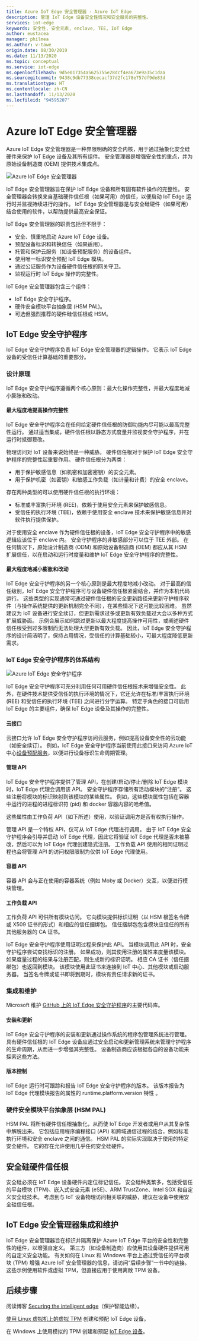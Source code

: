```yaml
---
title: Azure IoT Edge 安全管理器 - Azure IoT Edge
description: 管理 IoT Edge 设备安全性情况和安全服务的完整性。
services: iot-edge
keywords: 安全性, 安全元素, enclave, TEE, IoT Edge
author: eustacea
manager: philmea
ms.author: v-tawe
origin.date: 08/30/2019
ms.date: 11/13/2020
ms.topic: conceptual
ms.service: iot-edge
ms.openlocfilehash: 9d5e017354a5625755e28dcf4ea673e9a35c1daa
ms.sourcegitcommit: 9438c9db77338cecacf37d2fc178e757df9de83d
ms.translationtype: HT
ms.contentlocale: zh-CN
ms.lasthandoff: 11/13/2020
ms.locfileid: "94595207"
---
```

# <a name="azure-iot-edge-security-manager"></a>Azure IoT Edge 安全管理器

Azure IoT Edge 安全管理器是一种界限明确的安全内核，用于通过抽象化安全硅硬件来保护 IoT Edge 设备及其所有组件。 安全管理器是增强安全性的重点，并为原始设备制造商 (OEM) 提供技术集成点。

![Azure IoT Edge 安全管理器](media/edge-security-manager/iot-edge-security-manager.png)

IoT Edge 安全管理器旨在保护 IoT Edge 设备和所有固有软件操作的完整性。 安全管理器会转换来自基础硬件信任根（如果可用）的信任，以便启动 IoT Edge 运行时并监视持续进行的操作。  IoT Edge 安全管理器是与安全硅硬件（如果可用）结合使用的软件，以帮助提供最高安全保证。  

IoT Edge 安全管理器的职责包括但不限于：

* 安全、慎重地启动 Azure IoT Edge 设备。
* 预配设备标识和转换信任（如果适用）。
* 托管和保护云服务（如设备预配服务）的设备组件。
* 使用唯一标识安全预配 IoT Edge 模块。
* 通过公证服务作为设备硬件信任根的网关守卫。
* 监视运行时 IoT Edge 操作的完整性。

IoT Edge 安全管理器包含三个组件：

* IoT Edge 安全守护程序。
* 硬件安全模块平台抽象层 (HSM PAL)。
* 可选但强烈推荐的硬件硅信任根或 HSM。

## <a name="the-iot-edge-security-daemon"></a>IoT Edge 安全守护程序

IoT Edge 安全守护程序负责 IoT Edge 安全管理器的逻辑操作。 它表示 IoT Edge 设备的受信任计算基础的重要部分。

### <a name="design-principles"></a>设计原理

IoT Edge 安全守护程序遵循两个核心原则：最大化操作完整性，并最大程度地减小膨胀和改动。

#### <a name="maximize-operational-integrity"></a>最大程度地提高操作完整性

IoT Edge 安全守护程序会在任何给定硬件信任根的防御功能内尽可能以最高完整性运行。 通过适当集成，硬件信任根以静态方式度量并监视安全守护程序，并在运行时抵御篡改。

物理访问对 IoT 设备来说始终是一种威胁。 硬件信任根对于保护 IoT Edge 安全守护程序的完整性起重要作用。  硬件信任根分为两类：

* 用于保护敏感信息（如机密和加密密钥）的安全元素。
* 用于保护机密（如密钥）和敏感工作负载（如计量和计费）的安全 enclave。

存在两种类型的可以使用硬件信任根的执行环境：

* 标准或丰富执行环境 (REE)，依赖于使用安全元素来保护敏感信息。
* 受信任的执行环境 (TEE)，依赖于使用安全 enclave 技术来保护敏感信息并对软件执行提供保护。

对于使用安全 enclave 作为硬件信任根的设备，IoT Edge 安全守护程序中的敏感逻辑应该位于 enclave 内。  安全守护程序的非敏感部分可以位于 TEE 外部。  在任何情况下，原始设计制造商 (ODM) 和原始设备制造商 (OEM) 都应从其 HSM 扩展信任，以在启动和运行时度量和维护 IoT Edge 安全守护程序的完整性。

#### <a name="minimize-bloat-and-churn"></a>最大程度地减小膨胀和改动

IoT Edge 安全守护程序的另一个核心原则是最大程度地减小改动。  对于最高的信任级别，IoT Edge 安全守护程序可与设备硬件信任根紧密结合，并作为本机代码运行。  这些类型的实现通常可通过硬件信任根的安全更新路径来更新守护程序软件（与操作系统提供的更新机制完全不同），在某些情况下这可能比较困难。  虽然建议为 IoT 设备进行安全续订，但更新需求过多或更新有效负载过大会以多种方式扩展威胁面。  示例会展示如何跳过更新以最大程度提高操作可用性，或阐述硬件信任根受到过多限制而无法处理大型更新有效负载。  因此，IoT Edge 安全守护程序的设计简洁明了，保持占用情况，受信任的计算基础较小，可最大程度降低更新需求。

### <a name="architecture-of-iot-edge-security-daemon"></a>IoT Edge 安全守护程序的体系结构

![Azure IoT Edge 安全守护程序](media/edge-security-manager/iot-edge-security-daemon.png)

IoT Edge 安全守护程序可充分利用任何可用硬件信任根技术来增强安全性。  此外，在硬件技术提供受信任的执行环境的情况下，它还允许在标准/丰富执行环境 (REE) 和受信任的执行环境 (TEE) 之间进行分字运算。 特定于角色的接口可启用 IoT Edge 的主要组件，确保 IoT Edge 设备及其操作的完整性。

#### <a name="cloud-interface"></a>云接口

云接口允许 IoT Edge 安全守护程序访问云服务，例如提高设备安全性的云功能（如安全续订）。  例如，IoT Edge 安全守护程序当前使用此接口来访问 Azure IoT 中心[设备预配服务](../iot-dps/index.yml)，以便进行设备标识生命周期管理。  

#### <a name="management-api"></a>管理 API

IoT Edge 安全守护程序提供了管理 API，在创建/启动/停止/删除 IoT Edge 模块时，IoT Edge 代理会调用该 API。 安全守护程序存储所有活动模块的“注册”。 这些注册将模块的标识映射到该模块的某些属性。 例如，这些模块属性包括在容器中运行的进程的进程标识符 (pid) 和 docker 容器内容的哈希值。

这些属性由工作负荷 API（如下所述）使用，以验证调用方是否有权执行操作。

管理 API 是一个特权 API，仅可从 IoT Edge 代理进行调用。  由于 IoT Edge 安全守护程序会引导并启动 IoT Edge 代理，因此它将验证 IoT Edge 代理是否未被篡改，然后可以为 IoT Edge 代理创建隐式注册。 工作负载 API 使用的相同证明过程也会将管理 API 的访问权限限制为仅供 IoT Edge 代理使用。

#### <a name="container-api"></a>容器 API

容器 API 会与正在使用的容器系统（例如 Moby 或 Docker）交互，以便进行模块管理。

#### <a name="workload-api"></a>工作负载 API

工作负荷 API 可供所有模块访问。 它向模块提供标识证明（以 HSM 根签名令牌或 X509 证书的形式）和相应的信任捆绑包。 信任捆绑包包含模块应信任的所有其他服务器的 CA 证书。

IoT Edge 安全守护程序使用证明过程来保护此 API。 当模块调用此 API 时，安全守护程序尝试查找标识的注册。 如果成功，则其使用注册的属性来度量该模块。 如果度量过程的结果与注册匹配，则生成新的标识证明。 相应 CA 证书（信任捆绑包）也返回到模块。  该模块使用此证书来连接到 IoT 中心、其他模块或启动服务器。 当签名令牌或证书即将到期时，模块有责任请求新的证书。

### <a name="integration-and-maintenance"></a>集成和维护

Microsoft 维护 [GitHub 上的 IoT Edge 安全守护程序](https://github.com/Azure/iotedge/tree/master/edgelet)的主要代码库。

#### <a name="installation-and-updates"></a>安装和更新

IoT Edge 安全守护程序的安装和更新通过操作系统的程序包管理系统进行管理。 具有硬件信任根的 IoT Edge 设备应通过安全启动和更新管理系统来管理守护程序的生命周期，从而进一步增强其完整性。 设备制造商应该根据各自的设备功能来探索这些方法。

#### <a name="versioning"></a>版本控制

IoT Edge 运行时可跟踪和报告 IoT Edge 安全守护程序的版本。 该版本报告为 IoT Edge 代理模块报告的属性的 runtime.platform.version 特性  。

### <a name="hardware-security-module-platform-abstraction-layer-hsm-pal"></a>硬件安全模块平台抽象层 (HSM PAL)

HSM PAL 将所有硬件信任根抽象化，从而使 IoT Edge 开发者或用户从其复杂性中解脱出来。  它包括应用程序编程接口 (API) 和跨域通信过程的结合，例如标准执行环境和安全 enclave 之间的通信。  HSM PAL 的实际实现取决于使用的特定安全硬件。 它的存在允许使用几乎任何安全硅硬件。

## <a name="secure-silicon-root-of-trust-hardware"></a>安全硅硬件信任根

安全硅必须在 IoT Edge 设备硬件内定位标记信任。  安全硅种类繁多，包括受信任的平台模块 (TPM)、嵌入式安全元素 (eSE)、ARM TrustZone、Intel SGX 和自定义安全硅技术。  考虑到与 IoT 设备物理访问相关联的威胁，建议在设备中使用安全硅信任根。

## <a name="iot-edge-security-manager-integration-and-maintenance"></a>IoT Edge 安全管理器集成和维护

IoT Edge 安全管理器旨在标识并隔离保护 Azure IoT Edge 平台的安全性和完整性的组件，以增强自定义。 第三方（如设备制造商）应使用其设备硬件提供可用的自定义安全功能。  有关如何在 Linux 和 Windows 平台上通过受信任的平台模块 (TPM) 增强 Azure IoT 安全管理器的信息，请访问“后续步骤”一节中的链接。 这些示例使用软件或虚拟 TPM，但直接应用于使用离散 TPM 设备。  

## <a name="next-steps"></a>后续步骤

阅读博客 [Securing the intelligent edge](https://azure.microsoft.com/blog/securing-the-intelligent-edge/)（保护智能边缘）。

[使用 Linux 虚拟机上的虚拟 TPM](how-to-auto-provision-simulated-device-linux.md) 创建和预配 IoT Edge 设备。

在 Windows 上使用模拟的 TPM 创建和预配 [IoT Edge 设备](how-to-auto-provision-simulated-device-windows.md)。
